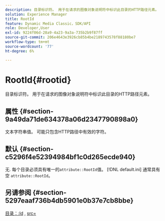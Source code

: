 ```yaml
---
description: 目录标识符。 用于在请求的图像对象说明符中标识此目录的HTTP路径元素。
solution: Experience Manager
title: RootId
feature: Dynamic Media Classic，SDK/API
role: Developer,User
exl-id: 9224f06d-28a9-4a23-9a3a-735b2b9f87ff
source-git-commit: 206e4643e3926cb85b4be2189743578f88180be7
workflow-type: tm+mt
source-wordcount: '77'
ht-degree: 6%

---
```


# RootId{#rootid}

目录标识符。 用于在请求的图像对象说明符中标识此目录的HTTP路径元素。

## 属性 {#section-9a49da71de634378a06d2347790898a0}

文本字符串值。 可能只包含HTTP路径中有效的字符。

## 默认 {#section-c5296f4e52394984bf1c0d265ecde940}

无. 每个目录必须具有唯一的`attribute::RootId`值。 [!DNL default.ini] 通常具有空 `attribute::RootId`。

## 另请参阅 {#section-5297eaaf736b4db5901e0b37e7cb8bbe}

[目录：:Id](/help/aem-is-ir-api/is-api/image-catalog/image-serving-api-ref/c-image-catalog-reference/c-image-svg-data-reference/c-image-data-reference/r-id-cat.md) ,  [src=](../../../../../is-api/http-ref/image-serving-api-ref/c-http-protocol-reference/c-command-reference/r-src.md#reference-f6506637778c4c69bf106a7924a91ab1)

